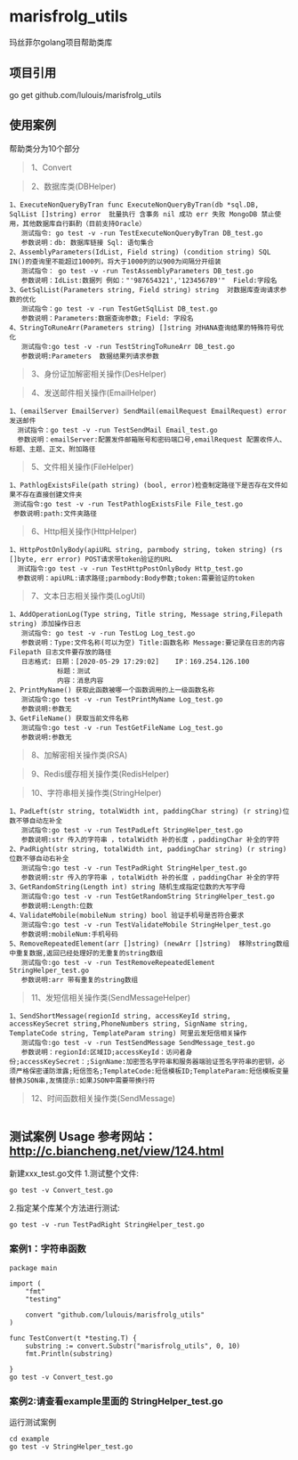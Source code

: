 # marisfrolg_utils
玛丝菲尔golang项目帮助类库

## 项目引用
go get github.com/lulouis/marisfrolg_utils

## 使用案例
帮助类分为10个部分

>1、Convert

>2、数据库类(DBHelper)

```
1、ExecuteNonQueryByTran func ExecuteNonQueryByTran(db *sql.DB, SqlList []string) error  批量执行 含事务 nil 成功 err 失败 MongoDB 禁止使用，其他数据库自行斟酌（目前支持Oracle）
   测试指令: go test -v -run TestExecuteNonQueryByTran DB_test.go
   参数说明：db: 数据库链接 Sql: 语句集合
2、AssemblyParameters(IdList, Field string) (condition string) SQL IN()的查询里不能超过1000列，将大于1000列的以900为间隔分开组装
   测试指令： go test -v -run TestAssemblyParameters DB_test.go
   参数说明：IdList:数据列 例如："'987654321','123456789'"  Field:字段名
3、GetSqlList(Parameters string, Field string) string  对数据库查询请求参数的优化
   测试指令：go test -v -run TestGetSqlList DB_test.go
   参数说明：Parameters:数据查询参数; Field: 字段名
4、StringToRuneArr(Parameters string) []string 对HANA查询结果的特殊符号优化
   测试指令:go test -v -run TestStringToRuneArr DB_test.go
   参数说明:Parameters  数据结果列请求参数
 ```
>3、身份证加解密相关操作(DesHelper)

>4、发送邮件相关操作(EmailHelper)
 ```
1、(emailServer EmailServer) SendMail(emailRequest EmailRequest) error 发送邮件
   测试指令：go test -v -run TestSendMail Email_test.go
   参数说明：emailServer:配置发件邮箱账号和密码端口号,emailRequest 配置收件人、标题、主题、正文、附加路径
 ```



>5、文件相关操作(FileHelper)
 ```
1、PathlogExistsFile(path string) (bool, error)检查制定路径下是否存在文件如果不存在直接创建文件夹
  测试指令:go test -v -run TestPathlogExistsFile File_test.go
  参数说明:path:文件夹路径
 ```

>6、Http相关操作(HttpHelper)
```
1、HttpPostOnlyBody(apiURL string, parmbody string, token string) (rs []byte, err error) POST请求带token验证的URL
  测试指令:go test -v -run TestHttpPostOnlyBody Http_test.go
  参数说明：apiURL:请求路径;parmbody:Body参数;token:需要验证的token
```


>7、文本日志相关操作类(LogUtil)
```
1、AddOperationLog(Type string, Title string, Message string,Filepath string) 添加操作日志 
   测试指令: go test -v -run TestLog Log_test.go
   参数说明：Type:文件名称(可以为空) Title:函数名称 Message:要记录在日志的内容 Filepath 日志文件要存放的路径
   日志格式: 日期：[2020-05-29 17:29:02]    IP：169.254.126.100
            标题：测试
            内容：消息内容
2、PrintMyName() 获取此函数被哪一个函数调用的上一级函数名称
   测试指令:go test -v -run TestPrintMyName Log_test.go
   参数说明:参数无
3、GetFileName() 获取当前文件名称
   测试指令:go test -v -run TestGetFileName Log_test.go
   参数说明:参数无
```

>8、加解密相关操作类(RSA)

>9、Redis缓存相关操作类(RedisHelper)

>10、字符串相关操作类(StringHelper)
```
1、PadLeft(str string, totalWidth int, paddingChar string) (r string)位数不够自动左补全
   测试指令:go test -v -run TestPadLeft StringHelper_test.go
   参数说明:str 传入的字符串 ，totalWidth 补的长度 ，paddingChar 补全的字符
2、PadRight(str string, totalWidth int, paddingChar string) (r string)位数不够自动右补全
   测试指令:go test -v -run TestPadRight StringHelper_test.go
   参数说明:str 传入的字符串 ，totalWidth 补的长度 ，paddingChar 补全的字符
3、GetRandomString(Length int) string 随机生成指定位数的大写字母
   测试指令:go test -v -run TestGetRandomString StringHelper_test.go
   参数说明:Length:位数
4、ValidateMobile(mobileNum string) bool 验证手机号是否符合要求
   测试指令:go test -v -run TestValidateMobile StringHelper_test.go
   参数说明:mobileNum:手机号码
5、RemoveRepeatedElement(arr []string) (newArr []string)  移除string数组中重复数据,返回已经处理好的无重复的string数组
   测试指令:go test -v -run TestRemoveRepeatedElement StringHelper_test.go
   参数说明:arr 带有重复的string数组
```
>11、发短信相关操作类(SendMessageHelper)
```
1、SendShortMessage(regionId string, accessKeyId string, accessKeySecret string,PhoneNumbers string, SignName string, TemplateCode string, TemplateParam string) 阿里云发短信相关操作
   测试指令:go test -v -run TestSendMessage SendMessage_test.go
   参数说明：regionId:区域ID;accessKeyId：访问者身份;accessKeySecret：;SignName:加密签名字符串和服务器端验证签名字符串的密钥，必须严格保密谨防泄露;短信签名;TemplateCode:短信模板ID;TemplateParam:短信模板变量替换JSON串,友情提示:如果JSON中需要带换行符
```

>12、时间函数相关操作类(SendMessage)
```

```
## 测试案例 Usage 参考网站：http://c.biancheng.net/view/124.html
新建xxx_test.go文件
1.测试整个文件:
```
go test -v Convert_test.go
```
2.指定某个库某个方法进行测试:
```
go test -v -run TestPadRight StringHelper_test.go
```
### 案例1：字符串函数
```
package main

import (
	"fmt"
	"testing"

	convert "github.com/lulouis/marisfrolg_utils"
)

func TestConvert(t *testing.T) {
	substring := convert.Substr("marisfrolg_utils", 0, 10)
	fmt.Println(substring)

}
go test -v Convert_test.go
```
### 案例2:请查看example里面的 StringHelper_test.go
运行测试案例
```
cd example 
go test -v StringHelper_test.go
```

